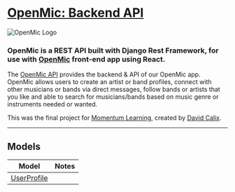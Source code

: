 # [OpenMic: Backend API](https://team-open-mic.herokuapp.com/api/)
![OpenMic Logo](https://team-open-mic.s3.amazonaws.com/uploads/OpenMic_logo.png "OpenMic Logo")
### OpenMic is a REST API built with Django Rest Framework, for use with [OpenMic](Https://open-mic.netlify.app/) front-end app using React.

The [OpenMic API](https://team-open-mic.herokuapp.com/api/) provides the backend & API of our OpenMic app. OpenMic allows users to create an artist or band profiles, connect with other musicians or bands via direct messages, follow bands or artists that you like and able to search for musicians/bands based on music genre or instruments needed or wanted. 

This was the final project for [Momentum Learning](https://www.momentumlearn.com/), created by [David Calix](https://github.com/calixd7).

---------------------------------------------------------------

## Models
| Model | Notes |
| ----- | ----- |
| [UserProfile](https://team-open-mic.herokuapp.com/api/userprofiles/) |  |